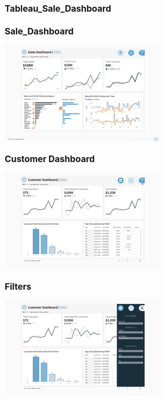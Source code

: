 # Tableau_Sale_Dashboard

<h1>Sale_Dashboard</h1>
<img width=1100 src= "https://github.com/Pasupuleti-rajesh-babu/Tableau_Sale_Dashboard/blob/main/sales.png " >
<h1>Customer Dashboard </h1>
<img width=1100 src= "https://github.com/Pasupuleti-rajesh-babu/Tableau_Sale_Dashboard/blob/main/customer.png " >
<h1>Filters</h1>
<img width=1100 src= "https://github.com/Pasupuleti-rajesh-babu/Tableau_Sale_Dashboard/blob/main/filter.png " >

